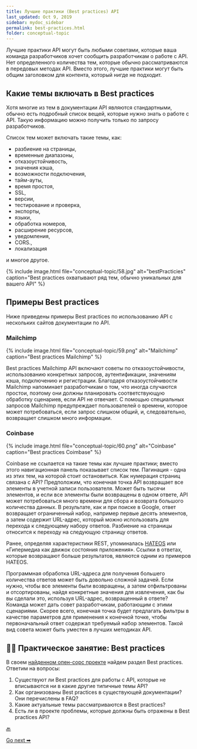 ```yaml
---
title: Лучшие практики (Best practices) API
last_updated: Oct 9, 2019
sidebar: mydoc_sidebar
permalink: best-practices.html
folder: conceptual-topic
---
```


Лучшие практики API могут быть любыми советами, которые ваша команда разработчиков хочет сообщить разработчикам о работе с API. Нет определенного количества тем, которые обычно рассматриваются в передовых методах API. Вместо этого, лучшие практики могут быть общим заголовком для контента, который нигде не подходит.

<a name="topics"></a>
## Какие темы включать в Best practices

Хотя многие из тем в документации API являются стандартными, обычно есть подробный список вещей, которые нужно знать о работе с API. Такую информацию можно получить только по запросу разработчиков.

Список тем может включать такие темы, как:

- разбиение на страницы,
- временные диапазоны,
- отказоустойчивость,
- значения кэша,
- возможности подключения,
- тайм-ауты,
- время простоя,
- SSL,
- версии,
- тестирование и проверка,
- экспорты,
- языки,
- обработка номеров,
- расширение ресурсов,
- уведомления,
- CORS.,
- локализация

 и многое другое.

{% include image.html file="conceptual-topic/58.jpg" alt="bestPracticies" caption="Best practices охватывают ряд тем, обычно уникальных для вашего API" %}

<a name="samples"></a>
## Примеры Best practices

Ниже приведены примеры Best practices по использованию API с нескольких сайтов документации по API.

<a name="mailchimp"></a>
### Mailchimp

{% include image.html file="conceptual-topic/59.png" alt="Mailchimp" caption="Best practices Mailchimp" %}

Best practices Mailchimp API включают советы по отказоустойчивости, использованию конкретных запросов, аутентификации, значениям кэша, подключению и регистрации. Благодаря отказоустойчивости Mailchimp напоминает разработчикам о том, что иногда случаются простои, поэтому они должны планировать соответствующую обработку сценариев, если API не отвечает. С помощью специальных запросов Mailchimp предупреждает пользователей о времени, которое может потребоваться, если запрос слишком общий, и, следовательно, возвращает слишком много информации.

<a name="coinbase"></a>
### Coinbase

{% include image.html file="conceptual-topic/60.png" alt="Coinbase" caption="Best practices Coimbase" %}

Coinbase не ссылается на такие темы как лучшие практики; вместо этого навигационная панель показывает список тем. Пагинация - одна из этих тем, на которой стоит остановиться. Как нумерация страниц связана с API? Предположим, что конечная точка API возвращает все элементы в учетной записи пользователя. Может быть тысячи элементов, и если все элементы были возвращены в одном ответе, API может потребоваться много времени для сбора и возврата большого количества данных. В результате, как и при поиске в Google, ответ возвращает ограниченный набор, например первые десять элементов, а затем содержит URL-адрес, который можно использовать для перехода к следующему набору ответов. Разбиение на страницы относится к переходу на следующую страницу ответов.


Ранее, определяя характеристики REST,  упоминалась [HATEOS](what-is-rest-api.html#cash) или «Гипермедиа как движок состояния приложения». Ссылки в ответах, которые возвращают больше результатов, являются одним из примеров HATEOS.

Программная обработка URL-адреса для получения большего количества ответов может быть довольно сложной задачей. Если нужно, чтобы все элементы были возвращены, а затем отфильтрованы и отсортированы, найдя конкретные значения для извлечения, как бы вы сделали это, используя URL-адрес, возвращенный в ответе? Команда может дать совет разработчикам, работающим с этими сценариями. Скорее всего, конечная точка будет предлагать фильтры в качестве параметров для применения к конечной точке, чтобы первоначальный ответ содержал требуемый набор элементов. Такой вид совета может быть уместен в лучших методиках API.

<a name="activity"></a>
## 👨‍💻  Практическое занятие: Best practices

В своем [найденном опен-сорс проекте](find-open-source-project.html) найдем раздел Best practices. Ответим на вопросы:

1. Существуют ли Best practices для работы с API, которые не вписываются ни в какие другие типичные темы API?
2. Как организованы Best practices в существующей документации? Они перечислены в FAQ?
3. Какие актуальные темы рассматриваются в Best practices?
4. Есть ли в проекте проблемы, которые должны быть отражены в Best practices API?

[🔙](api-glossary.html)

[Go next ➡](assess-conceptual-content.html)
